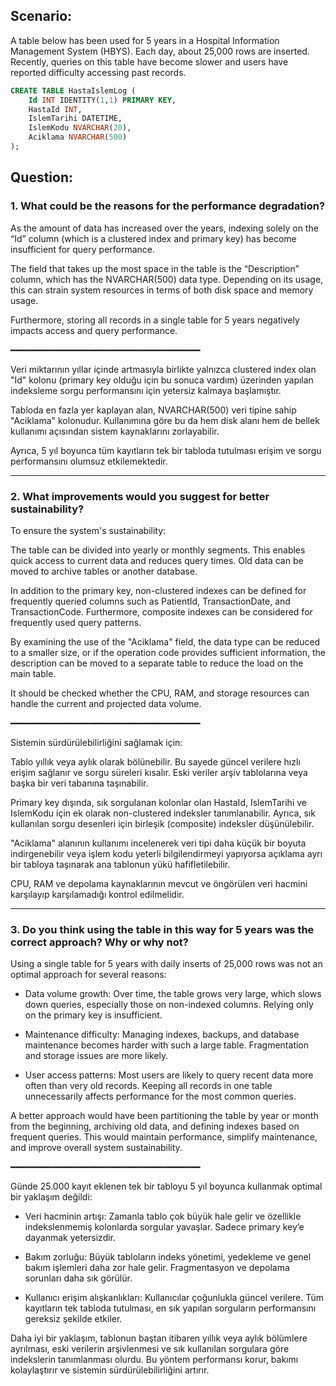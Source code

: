## Scenario:

A table below has been used for 5 years in a Hospital Information Management System (HBYS). Each day, about 25,000 rows are inserted.
Recently, queries on this table have become slower and users have reported difficulty accessing past records.

```sql
CREATE TABLE HastaIslemLog (
    Id INT IDENTITY(1,1) PRIMARY KEY,
    HastaId INT,
    IslemTarihi DATETIME,
    IslemKodu NVARCHAR(20),
    Aciklama NVARCHAR(500)
);
```

## Question:

### 1. What could be the reasons for the performance degradation?

As the amount of data has increased over the years, indexing solely on the “Id” column (which is a clustered index and primary key) has become insufficient for query performance.

The field that takes up the most space in the table is the “Description” column, which has the NVARCHAR(500) data type. Depending on its usage, this can strain system resources in terms of both disk space and memory usage.

Furthermore, storing all records in a single table for 5 years negatively impacts access and query performance.

━━━━━━━━━━━━━━━━━━━━━━━━━━━━━━━━━━━━

Veri miktarının yıllar içinde artmasıyla birlikte yalnızca clustered index olan "Id" kolonu (primary key olduğu için bu sonuca vardım) üzerinden yapılan indeksleme sorgu performansını için yetersiz kalmaya başlamıştır.

Tabloda en fazla yer kaplayan alan, NVARCHAR(500) veri tipine sahip "Aciklama" kolonudur. Kullanımına göre bu da hem disk alanı hem de bellek kullanımı açısından sistem kaynaklarını zorlayabilir.

Ayrıca, 5 yıl boyunca tüm kayıtların tek bir tabloda tutulması erişim ve sorgu performansını olumsuz etkilemektedir.

---

### 2. What improvements would you suggest for better sustainability?

To ensure the system's sustainability:

The table can be divided into yearly or monthly segments. This enables quick access to current data and reduces query times. Old data can be moved to archive tables or another database.

In addition to the primary key, non-clustered indexes can be defined for frequently queried columns such as PatientId, TransactionDate, and TransactionCode. Furthermore, composite indexes can be considered for frequently used query patterns.

By examining the use of the "Aciklama" field, the data type can be reduced to a smaller size, or if the operation code provides sufficient information, the description can be moved to a separate table to reduce the load on the main table.

It should be checked whether the CPU, RAM, and storage resources can handle the current and projected data volume.

━━━━━━━━━━━━━━━━━━━━━━━━━━━━━━━━━━━━

Sistemin sürdürülebilirliğini sağlamak için:

Tablo yıllık veya aylık olarak bölünebilir. Bu sayede güncel verilere hızlı erişim sağlanır ve sorgu süreleri kısalır. Eski veriler arşiv tablolarına veya başka bir veri tabanına taşınabilir.

Primary key dışında, sık sorgulanan kolonlar olan HastaId, IslemTarihi ve IslemKodu için ek olarak non-clustered indeksler tanımlanabilir. Ayrıca, sık kullanılan sorgu desenleri için birleşik (composite) indeksler düşünülebilir.

"Aciklama" alanının kullanımı incelenerek veri tipi daha küçük bir boyuta indirgenebilir veya işlem kodu yeterli bilgilendirmeyi yapıyorsa açıklama ayrı bir tabloya taşınarak ana tablonun yükü hafifletilebilir.

CPU, RAM ve depolama kaynaklarının mevcut ve öngörülen veri hacmini karşılayıp karşılamadığı kontrol edilmelidir.

---

### 3. Do you think using the table in this way for 5 years was the correct approach? Why or why not?

Using a single table for 5 years with daily inserts of 25,000 rows was not an optimal approach for several reasons:

- Data volume growth: Over time, the table grows very large, which slows down queries, especially those on non-indexed columns. Relying only on the primary key is insufficient.

- Maintenance difficulty: Managing indexes, backups, and database maintenance becomes harder with such a large table. Fragmentation and storage issues are more likely.

- User access patterns: Most users are likely to query recent data more often than very old records. Keeping all records in one table unnecessarily affects performance for the most common queries.

A better approach would have been partitioning the table by year or month from the beginning, archiving old data, and defining indexes based on frequent queries. This would maintain performance, simplify maintenance, and improve overall system sustainability.

━━━━━━━━━━━━━━━━━━━━━━━━━━━━━━━━━━━━

Günde 25.000 kayıt eklenen tek bir tabloyu 5 yıl boyunca kullanmak optimal bir yaklaşım değildi:

- Veri hacminin artışı: Zamanla tablo çok büyük hale gelir ve özellikle indekslenmemiş kolonlarda sorgular yavaşlar. Sadece primary key’e dayanmak yetersizdir.

- Bakım zorluğu: Büyük tabloların indeks yönetimi, yedekleme ve genel bakım işlemleri daha zor hale gelir. Fragmentasyon ve depolama sorunları daha sık görülür.

- Kullanıcı erişim alışkanlıkları: Kullanıcılar çoğunlukla güncel verilere. Tüm kayıtların tek tabloda tutulması, en sık yapılan sorguların performansını gereksiz şekilde etkiler.

Daha iyi bir yaklaşım, tablonun baştan itibaren yıllık veya aylık bölümlere ayrılması, eski verilerin arşivlenmesi ve sık kullanılan sorgulara göre indekslerin tanımlanması olurdu. Bu yöntem performansı korur, bakımı kolaylaştırır ve sistemin sürdürülebilirliğini artırır.
